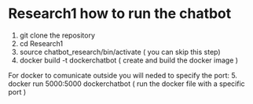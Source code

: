 # Research1 how to run the chatbot

1. git clone the repository
2. cd Research1
3. source chatbot_research/bin/activate ( you can skip this step) 
4. docker build -t dockerchatbot   ( create and build the docker image )

For docker to comunicate outside you will neded to specify the port:
5. docker run 5000:5000 dockerchatbot ( run the docker file with a specific port )
